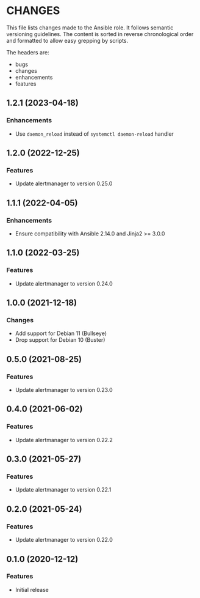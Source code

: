 # CHANGES

This file lists changes made to the Ansible role. It follows semantic versioning
guidelines. The content is sorted in reverse chronological order and formatted
to allow easy grepping by scripts.

The headers are:
- bugs
- changes
- enhancements
- features

## 1.2.1 (2023-04-18)

### Enhancements

- Use `daemon_reload` instead of `systemctl daemon-reload` handler

## 1.2.0 (2022-12-25)

### Features

- Update alertmanager to version 0.25.0

## 1.1.1 (2022-04-05)

### Enhancements

- Ensure compatibility with Ansible 2.14.0 and Jinja2 >= 3.0.0

## 1.1.0 (2022-03-25)

### Features

- Update alertmanager to version 0.24.0

## 1.0.0 (2021-12-18)

### Changes

- Add support for Debian 11 (Bullseye)
- Drop support for Debian 10 (Buster)

## 0.5.0 (2021-08-25)

### Features

- Update alertmanager to version 0.23.0

## 0.4.0 (2021-06-02)

### Features

- Update alertmanager to version 0.22.2

## 0.3.0 (2021-05-27)

### Features

- Update alertmanager to version 0.22.1

## 0.2.0 (2021-05-24)

### Features

- Update alertmanager to version 0.22.0

## 0.1.0 (2020-12-12)

### Features

- Initial release

